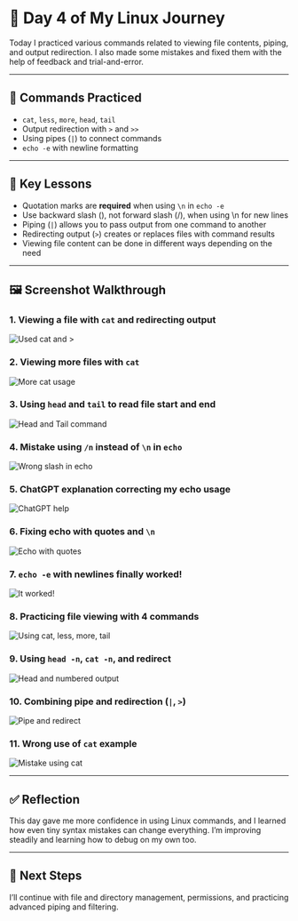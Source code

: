 # 🐧 Day 4 of My Linux Journey

Today I practiced various commands related to viewing file contents, piping, and output redirection. I also made some mistakes and fixed them with the help of feedback and trial-and-error.

---

## 📘 Commands Practiced

- `cat`, `less`, `more`, `head`, `tail`
- Output redirection with `>` and `>>`
- Using pipes (`|`) to connect commands
- `echo -e` with newline formatting

---

## 🧠 Key Lessons
- Quotation marks are **required** when using `\n` in `echo -e`
- Use backward slash (\), not forward slash (/), when using \n for new lines
- Piping (`|`) allows you to pass output from one command to another
- Redirecting output (`>`) creates or replaces files with command results
- Viewing file content can be done in different ways depending on the need

---

## 🖼 Screenshot Walkthrough

### 1. Viewing a file with `cat` and redirecting output
![Used cat and >](images/1_cat_view.png)

### 2. Viewing more files with `cat`
![More cat usage](images/2_cat_more.png)

### 3. Using `head` and `tail` to read file start and end
![Head and Tail command](images/3_head_tail.png)

### 4. Mistake using `/n` instead of `\n` in `echo`
![Wrong slash in echo](images/4_wrong_echo.png)

### 5. ChatGPT explanation correcting my echo usage
![ChatGPT help](images/5_chatgpt_fix.png)

### 6. Fixing echo with quotes and `\n`
![Echo with quotes](images/6_echo_quotes.png)

### 7. `echo -e` with newlines finally worked!
![It worked!](images/7_echo_worked.png)

### 8. Practicing file viewing with 4 commands
![Using cat, less, more, tail](images/8_viewing_all.png)

### 9. Using `head -n`, `cat -n`, and redirect
![Head and numbered output](images/9_head_numbering.png)

### 10. Combining pipe and redirection (`|`, `>`)
![Pipe and redirect](images/10_pipe_redirect.png)

### 11. Wrong use of `cat` example
![Mistake using cat](images/11_wrong_cat.png)

---

## ✅ Reflection

This day gave me more confidence in using Linux commands, and I learned how even tiny syntax mistakes can change everything. I’m improving steadily and learning how to debug on my own too.

---

## 📌 Next Steps

I’ll continue with file and directory management, permissions, and practicing advanced piping and filtering. 

